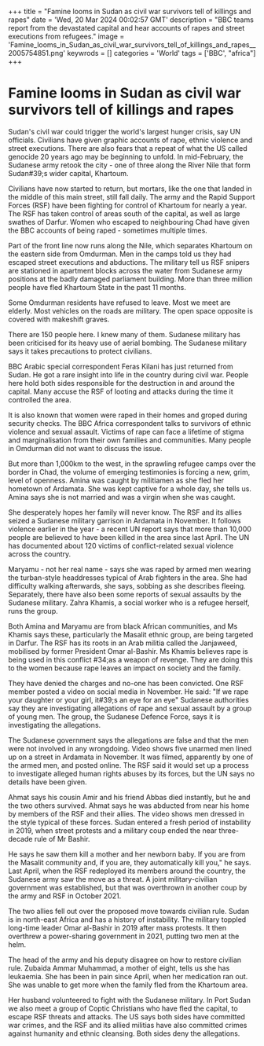+++
title = "Famine looms in Sudan as civil war survivors tell of killings and rapes"
date = 'Wed, 20 Mar 2024 00:02:57 GMT'
description = "BBC teams report from the devastated capital and hear accounts of rapes and street executions from refugees."
image = 'Famine_looms_in_Sudan_as_civil_war_survivors_tell_of_killings_and_rapes__2005754851.png'
keywrods =  []
categories = 'World'
tags = ['BBC', "africa"]
+++

# Famine looms in Sudan as civil war survivors tell of killings and rapes

Sudan's civil war could trigger the world's largest hunger crisis, say UN officials.
Civilians have given graphic accounts of rape, ethnic violence and street executions.
There are also fears that a repeat of what the US called genocide 20 years ago may be beginning to unfold.
In mid-February, the Sudanese army retook the city - one of three along the River Nile that form Sudan<bb>#39;s wider capital, Khartoum.

Civilians have now started to return, but mortars, like the one that landed in the middle of this main street, still fall daily.
The army and the Rapid Support Forces (RSF) have been fighting for control of Khartoum for nearly a year.
The RSF has taken control of areas south of the capital, as well as large swathes of Darfur.
Women who escaped to neighbouring Chad have given the BBC accounts of being raped - sometimes multiple times.

Part of the front line now runs along the Nile, which separates Khartoum on the eastern side from Omdurman.
Men in the camps told us they had escaped street executions and abductions.
The military tell us RSF snipers are stationed in apartment blocks across the water from Sudanese army positions at the badly damaged parliament building.
More than three million people have fled Khartoum State in the past 11 months.

Some Omdurman residents have refused to leave.
Most we meet are elderly.
Most vehicles on the roads are military.
The open space opposite is covered with makeshift graves.

There are 150 people here.
I knew many of them.
Sudanese military has been criticised for its heavy use of aerial bombing.
The Sudanese military says it takes precautions to protect civilians.

BBC Arabic special correspondent Feras Kilani has just returned from Sudan.
He got a rare insight into life in the country during civil war.
People here hold both sides responsible for the destruction in and around the capital.
Many accuse the RSF of looting and attacks during the time it controlled the area.

It is also known that women were raped in their homes and groped during security checks.
The BBC Africa correspondent talks to survivors of ethnic violence and sexual assault.
Victims of rape can face a lifetime of stigma and marginalisation from their own families and communities.
Many people in Omdurman did not want to discuss the issue.

But more than 1,000km to the west, in the sprawling refugee camps over the border in Chad, the volume of emerging testimonies is forcing a new, grim, level of openness.
Amina was caught by militiamen as she fled her hometown of Ardamata.
She was kept captive for a whole day, she tells us.
Amina says she is not married and was a virgin when she was caught.

She desperately hopes her family will never know.
The RSF and its allies seized a Sudanese military garrison in Ardamata in November.
It follows violence earlier in the year - a recent UN report says that more than 10,000 people are believed to have been killed in the area since last April.
The UN has documented about 120 victims of conflict-related sexual violence across the country.

Maryamu - not her real name - says she was raped by armed men wearing the turban-style headdresses typical of Arab fighters in the area.
She had difficulty walking afterwards, she says, sobbing as she describes fleeing.
Separately, there have also been some reports of sexual assaults by the Sudanese military.
Zahra Khamis, a social worker who is a refugee herself, runs the group.

Both Amina and Maryamu are from black African communities, and Ms Khamis says these, particularly the Masalit ethnic group, are being targeted in Darfur.
The RSF has its roots in an Arab militia called the Janjaweed, mobilised by former President Omar al-Bashir.
Ms Khamis believes rape is being used in this conflict <bb>#34;as a weapon of revenge.
They are doing this to the women because rape leaves an impact on society and the family.

They have denied the charges and no-one has been convicted.
One RSF member posted a video on social media in November.
He said: "If we rape your daughter or your girl, it<bb>#39;s an eye for an eye" Sudanese authorities say they are investigating allegations of rape and sexual assault by a group of young men.
The group, the Sudanese Defence Force, says it is investigating the allegations.

The Sudanese government says the allegations are false and that the men were not involved in any wrongdoing.
Video shows five unarmed men lined up on a street in Ardamata in November.
It was filmed, apparently by one of the armed men, and posted online.
The RSF said it would set up a process to investigate alleged human rights abuses by its forces, but the UN says no details have been given.

Ahmat says his cousin Amir and his friend Abbas died instantly, but he and the two others survived.
Ahmat says he was abducted from near his home by members of the RSF and their allies.
The video shows men dressed in the style typical of these forces.
Sudan entered a fresh period of instability in 2019, when street protests and a military coup ended the near three-decade rule of Mr Bashir.

He says he saw them kill a mother and her newborn baby.
If you are from the Masalit community and, if you are, they automatically kill you," he says.
Last April, when the RSF redeployed its members around the country, the Sudanese army saw the move as a threat.
A joint military-civilian government was established, but that was overthrown in another coup by the army and RSF in October 2021.

The two allies fell out over the proposed move towards civilian rule.
Sudan is in north-east Africa and has a history of instability.
The military toppled long-time leader Omar al-Bashir in 2019 after mass protests.
It then overthrew a power-sharing government in 2021, putting two men at the helm.

The head of the army and his deputy disagree on how to restore civilian rule.
Zubaida Ammar Muhammad, a mother of eight, tells us she has leukaemia.
She has been in pain since April, when her medication ran out.
She was unable to get more when the family fled from the Khartoum area.

Her husband volunteered to fight with the Sudanese military.
In Port Sudan we also meet a group of Coptic Christians who have fled the capital, to escape RSF threats and attacks.
The US says both sides have committed war crimes, and the RSF and its allied militias have also committed crimes against humanity and ethnic cleansing.
Both sides deny the allegations.


